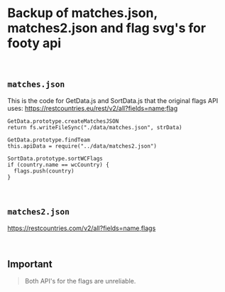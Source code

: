 # Backup of matches.json, matches2.json and flag svg's for footy api

<br>

## **`matches.json`**

This is the code for GetData.js and SortData.js that the original flags API uses:
https://restcountries.eu/rest/v2/all?fields=name;flag

```
GetData.prototype.createMatchesJSON
return fs.writeFileSync("./data/matches.json", strData)

GetData.prototype.findTeam
this.apiData = require("../data/matches2.json")

SortData.prototype.sortWCFlags
if (country.name == wcCountry) {
  flags.push(country)
}
```

<br>

## **`matches2.json`**

https://restcountries.com/v2/all?fields=name,flags

<br>

## Important

> Both API's for the flags are unreliable.
